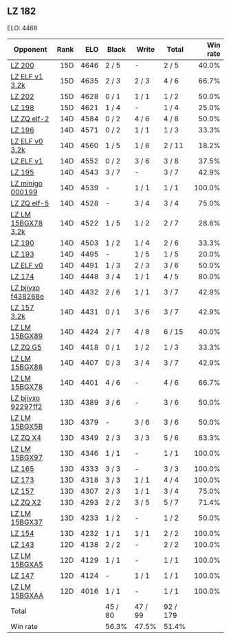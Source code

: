 ## LZ 182 ##

ELO: 4468

Opponent | Rank | ELO | Black | Write | Total | Win rate
---------|-----:|----:|-------|-------|-------|-------:
[LZ 200](LZ%20200.md) | 15D | 4646 | 2 / 5 | - | 2 / 5 | 40.0%
[LZ ELF v1 3.2k](LZ%20ELF%20v1%203.2k.md) | 15D | 4635 | 2 / 3 | 2 / 3 | 4 / 6 | 66.7%
[LZ 202](LZ%20202.md) | 15D | 4628 | 0 / 1 | 1 / 1 | 1 / 2 | 50.0%
[LZ 198](LZ%20198.md) | 15D | 4621 | 1 / 4 | - | 1 / 4 | 25.0%
[LZ ZQ elf-2](LZ%20ZQ%20elf-2.md) | 14D | 4584 | 0 / 2 | 4 / 6 | 4 / 8 | 50.0%
[LZ 196](LZ%20196.md) | 14D | 4571 | 0 / 2 | 1 / 1 | 1 / 3 | 33.3%
[LZ ELF v0 3.2k](LZ%20ELF%20v0%203.2k.md) | 14D | 4560 | 1 / 5 | 1 / 6 | 2 / 11 | 18.2%
[LZ ELF v1](LZ%20ELF%20v1.md) | 14D | 4552 | 0 / 2 | 3 / 6 | 3 / 8 | 37.5%
[LZ 195](LZ%20195.md) | 14D | 4543 | 3 / 7 | - | 3 / 7 | 42.9%
[LZ minigo 000199](LZ%20minigo%20000199.md) | 14D | 4539 | - | 1 / 1 | 1 / 1 | 100.0%
[LZ ZQ elf-5](LZ%20ZQ%20elf-5.md) | 14D | 4528 | - | 3 / 4 | 3 / 4 | 75.0%
[LZ LM 15BGX78 3.2k](LZ%20LM%2015BGX78%203.2k.md) | 14D | 4522 | 1 / 5 | 1 / 2 | 2 / 7 | 28.6%
[LZ 190](LZ%20190.md) | 14D | 4503 | 1 / 2 | 1 / 4 | 2 / 6 | 33.3%
[LZ 193](LZ%20193.md) | 14D | 4495 | - | 1 / 5 | 1 / 5 | 20.0%
[LZ ELF v0](LZ%20ELF%20v0.md) | 14D | 4491 | 1 / 3 | 2 / 3 | 3 / 6 | 50.0%
[LZ 174](LZ%20174.md) | 14D | 4448 | 3 / 4 | 1 / 1 | 4 / 5 | 80.0%
[LZ bjiyxo f438268e](LZ%20bjiyxo%20f438268e.md) | 14D | 4432 | 2 / 6 | 1 / 1 | 3 / 7 | 42.9%
[LZ 157 3.2k](LZ%20157%203.2k.md) | 14D | 4431 | 0 / 1 | 3 / 6 | 3 / 7 | 42.9%
[LZ LM 15BGX89](LZ%20LM%2015BGX89.md) | 14D | 4424 | 2 / 7 | 4 / 8 | 6 / 15 | 40.0%
[LZ ZQ G5](LZ%20ZQ%20G5.md) | 14D | 4418 | 0 / 1 | 1 / 2 | 1 / 3 | 33.3%
[LZ LM 15BGX88](LZ%20LM%2015BGX88.md) | 14D | 4407 | 0 / 3 | 3 / 4 | 3 / 7 | 42.9%
[LZ LM 15BGX78](LZ%20LM%2015BGX78.md) | 14D | 4401 | 4 / 6 | - | 4 / 6 | 66.7%
[LZ bjiyxo 92297ff2](LZ%20bjiyxo%2092297ff2.md) | 13D | 4389 | 3 / 6 | - | 3 / 6 | 50.0%
[LZ LM 15BGX5B](LZ%20LM%2015BGX5B.md) | 13D | 4379 | - | 3 / 6 | 3 / 6 | 50.0%
[LZ ZQ X4](LZ%20ZQ%20X4.md) | 13D | 4349 | 2 / 3 | 3 / 3 | 5 / 6 | 83.3%
[LZ LM 15BGX97](LZ%20LM%2015BGX97.md) | 13D | 4346 | 1 / 1 | - | 1 / 1 | 100.0%
[LZ 165](LZ%20165.md) | 13D | 4333 | 3 / 3 | - | 3 / 3 | 100.0%
[LZ 173](LZ%20173.md) | 13D | 4318 | 3 / 3 | 1 / 1 | 4 / 4 | 100.0%
[LZ 157](LZ%20157.md) | 13D | 4307 | 2 / 3 | 1 / 1 | 3 / 4 | 75.0%
[LZ ZQ X2](LZ%20ZQ%20X2.md) | 13D | 4293 | 2 / 2 | 3 / 5 | 5 / 7 | 71.4%
[LZ LM 15BGX37](LZ%20LM%2015BGX37.md) | 13D | 4233 | 1 / 2 | - | 1 / 2 | 50.0%
[LZ 154](LZ%20154.md) | 13D | 4232 | 1 / 1 | 1 / 1 | 2 / 2 | 100.0%
[LZ 143](LZ%20143.md) | 12D | 4138 | 2 / 2 | - | 2 / 2 | 100.0%
[LZ LM 15BGXA5](LZ%20LM%2015BGXA5.md) | 12D | 4129 | 1 / 1 | - | 1 / 1 | 100.0%
[LZ 147](LZ%20147.md) | 12D | 4124 | - | 1 / 1 | 1 / 1 | 100.0%
[LZ LM 15BGXAA](LZ%20LM%2015BGXAA.md) | 12D | 4016 | 1 / 1 | - | 1 / 1 | 100.0%
Total | | | 45 / 80 | 47 / 99 | 92 / 179 | 
Win rate| | | 56.3% | 47.5% | 51.4% | 

